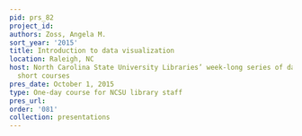 ```yaml
---
pid: prs_82
project_id: 
authors: Zoss, Angela M.
sort_year: '2015'
title: Introduction to data visualization
location: Raleigh, NC
host: North Carolina State University Libraries’ week-long series of data science
  short courses
pres_date: October 1, 2015
type: One-day course for NCSU library staff
pres_url: 
order: '081'
collection: presentations
---
```

